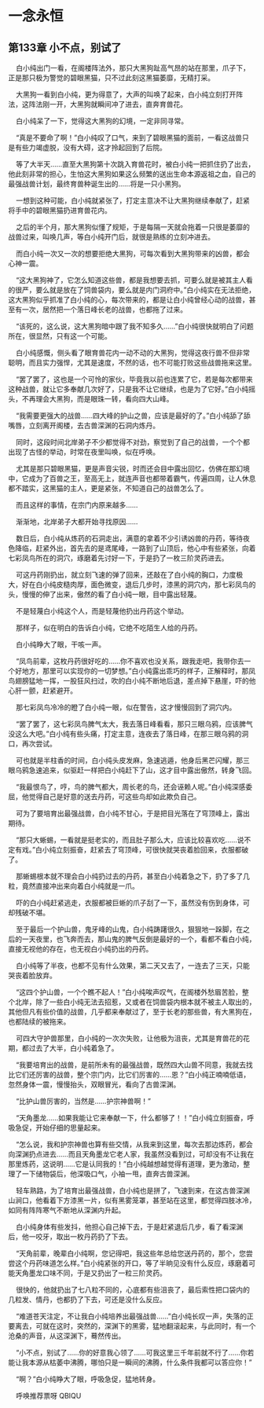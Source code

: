 # 一念永恒 
 ## 第133章 小不点，别试了
     白小纯出门一看，在阁楼阵法外，那只大黑狗趾高气昂的站在那里，爪子下，正是那只极为警觉的碧眼黑猫，只不过此刻这黑猫萎靡，无精打采。

    大黑狗一看到白小纯，更为得意了，大声的叫唤了起来，白小纯立刻打开阵法，这阵法刚一开，大黑狗就瞬间冲了进去，直奔育兽花。

    白小纯呆了一下，觉得这大黑狗的幻境，一定非同寻常。

    “真是不要命了啊！”白小纯叹了口气，来到了碧眼黑猫的面前，一看这战兽只是有些力竭虚脱，没有大碍，这才拎起回到了后院。

    等了大半天……直至大黑狗第十次跳入育兽花时，被白小纯一把抓住扔了出去，他此刻非常的担心，生怕这大黑狗如果这么频繁的送出生命本源返祖之血，自己的最强战兽计划，最终育兽种诞生出的……将是一只小黑狗。

    一想到这种可能，白小纯就紧张了，打定主意决不让大黑狗继续奉献了，赶紧将手中的碧眼黑猫扔进育兽花内。

    之后的半个月，那大黑狗似懂了规矩，于是每隔一天就会拖着一只很是萎靡的战兽过来，叫唤几声，等白小纯开门后，就很是熟练的立刻冲进去。

    而白小纯一次又一次的想要拒绝大黑狗，可每次看到大黑狗带来的凶兽，都会心神一震。

    “这大黑狗神了，它怎么知道这些兽，都是我想要去抓，可要么就是被其主人看的很严，要么就是放在了饲兽袋内，要么就是内门洞府中。”白小纯实在无法拒绝，这大黑狗似乎抓准了白小纯的心，每次带来的，都是让白小纯曾经心动的战兽，甚至有一次，居然把一个落日峰长老的战兽，也都拖了过来。

    “该死的，这么说，这大黑狗暗中跟了我不知多久……”白小纯很快就明白了问题所在，很显然，只有这一个可能。

    白小纯感慨，侧头看了眼育兽花内一动不动的大黑狗，觉得这夜行兽不但非常聪明，而且实力强悍，尤其是速度，不然的话，也不可能打败这些战兽拖来这里。

    “罢了罢了，这也是一个可怜的家伙，毕竟我以前也连累了它，若是每次都带来这种战兽，就让它多奉献几次好了，只是我不让它继续，也是为了它好。”白小纯摇头，不再理会大黑狗，而是眼珠一转，看向四大山峰。

    “我需要更强大的战兽……四大峰的护山之兽，应该是最好的了。”白小纯舔了舔嘴唇，立刻离开阁楼，去古兽深渊的石洞内炼丹。

    同时，这段时间北岸弟子不少都觉得不对劲，察觉到了自己的战兽，一个个都出现了古怪的举动，时常在夜里叫唤，似在呼唤。

    尤其是那只碧眼黑猫，更是声音尖锐，时而还会目中露出回忆，仿佛在那幻境中，它成为了百兽之王，至高无上，就连声音也都带着霸气，传遍四周，让人休息都不踏实，这黑猫的主人，更是紧张，不知道自己的战兽怎么了。

    而且这样的事情，在宗门内原来越多……

    渐渐地，北岸弟子大都开始寻找原因……

    数日后，白小纯从炼药的石洞走出，满意的拿着不少引诱凶兽的丹药，等待夜色降临，赶紧外出，首先去的是鸢尾峰，一路到了山顶后，他心中有些紧张，向着七彩凤鸟所在的洞穴，琢磨着先讨好一下，于是扔了一枚三阶灵药进去。

    可这丹药刚扔出，就立刻飞速的弹了回来，还敲在了白小纯的胸口，力度极大，好在白小纯皮糙肉厚，面色微变，退后几步时，漆黑的洞穴内，那七彩凤鸟的头，慢慢的伸了出来，傲然的看了白小纯一眼，目中露出轻蔑。

    不是轻蔑白小纯这个人，而是轻蔑他扔出丹药这个举动。

    那样子，似在明白的告诉白小纯，它绝不吃陌生人给的丹药。

    白小纯睁大了眼，干咳一声。

    “凤鸟前辈，这枚丹药很好吃的……你不喜欢也没关系，跟我走吧，我带你去一个好地方，那里可以实现你的一切梦想。”白小纯露出乖巧的样子，正解释时，那凤鸟翅膀猛地一挥，一股狂风扫过，吹的白小纯不断地后退，差点掉下悬崖，吓的他心肝一颤，赶紧避开。

    那七彩凤鸟冷冷的瞪了白小纯一眼，似在警告，这才慢慢回到了洞穴内。

    “罢了罢了，这七彩凤鸟脾气太大，我去落日峰看看，那只三眼乌鸦，应该脾气没这么大吧。”白小纯有些头痛，打定主意，连夜去了落日峰，在那三眼乌鸦的洞口，再次尝试。

    可也就是半柱香的时间，白小纯头皮发麻，急速逃遁，他身后黑芒闪耀，那三眼乌鸦急速追来，似驱赶一样把白小纯赶下了山，这才目中露出傲然，转身飞回。

    “我最恨鸟了，哼，鸟的脾气都大，周长老的鸟，还会诬赖人呢。”白小纯深感委屈，他觉得自己是好意的送去丹药，可这些鸟却如此欺负自己。

    可为了要培育出最强战兽，白小纯不甘心，于是把目光落在了穹顶峰上，露出期待。

    “那只大蜥蜴，一看就是挺老实的，而且肚子那么大，应该比较喜欢吃……说不定有戏。”白小纯立刻振奋，赶紧去了穹顶峰，可很快就哭丧着脸回来，衣服都破了。

    那蜥蜴根本就不理会白小纯扔过去的丹药，甚至白小纯着急之下，扔了多了几粒，竟然直接冲出来向着白小纯就是一爪。

    吓的白小纯赶紧逃走，衣服都被巨蜥的爪子刮了一下，虽然没有伤到身体，可却残破不堪。

    至于最后一个护山兽，鬼牙峰的山鬼，白小纯踌躇很久，狠狠地一跺脚，在之后的一天夜里，也飞奔而去，那山鬼的脾气反倒是最好的一个，看都不看白小纯，直接无视他的存在，也无视白小纯扔出的丹药。

    白小纯等了半夜，也都不见有什么效果，第二天又去了，一连去了三天，只能哭丧着脸放弃。

    “这四个护山兽，一个个瞧不起人！”白小纯唉声叹气，在阁楼外愁眉苦脸，整个北岸，除了一些白小纯无法去招惹，又或者在饲兽袋内根本就不被主人取出的，其他但凡有些价值的战兽，几乎都来奉献过了，至于长老的那些兽，有大黑狗在，也都陆续的被拖来。

    可四大守护兽那里，白小纯的一次次失败，让他极为沮丧，尤其是育兽花的花期，都过去了大半，白小纯着急了。

    “我要培育出的战兽，是前所未有的最强战兽，既然四大山兽不同意，我就去找比它们还厉害的战兽，整个宗门内，比它们厉害的……恩？”白小纯正喃喃低语，忽然身体一震，慢慢抬头，双眼冒光，看向了古兽深渊。

    “比护山兽厉害的，当然是……护宗神兽啊！”

    “天角墨龙……如果我能让它来奉献一下，什么都够了！！”白小纯立刻振奋，呼吸急促，开始仔细的思量起来。

    “怎么说，我和护宗神兽也算有些交情，从我来到这里，每次去那边炼药，都会向深渊扔点进去……而且天角墨龙它老人家，我虽然没看到过，可却没有不让我在那里炼药，这说明……它是认同我的！”白小纯越想越觉得有道理，更为激动，整理了一下储物袋后，他深吸口气，小袖一甩，直奔古兽深渊。

    轻车熟路，为了培育出最强战兽，白小纯也是拼了，飞速到来，在这古兽深渊山涧口，他看着下方漆黑一片，似有黑雾笼罩，甚至站在这里，都觉得四肢冰冷，如同有阵阵寒气不断地从深渊内升起。

    白小纯身体有些发抖，他担心自己掉下去，于是赶紧退后几步，看了看深渊后，他一咬牙，取出一枚丹药扔了下去。

    “天角前辈，晚辈白小纯啊，您记得吧，我这些年总给您送丹药的，那个，您尝尝这个丹药味道怎么样。”白小纯紧张的开口，等了半晌见没有什么反应，琢磨着可能天角墨龙口味不同，于是又扔出了一粒三阶灵药。

    很快的，他就扔出了七八粒不同的，心底都有些沮丧了，最后索性把口袋内的几粒发、情丹，也都扔了下去，可还是没什么反应。

    “难道苍天注定，不让我白小纯培养出最强战兽……”白小纯长叹一声，失落的正要离去，可就在这时，突然的，深渊下的黑雾，猛地翻滚起来，与此同时，有一个沧桑的声音，从这深渊下，蓦然传出。

    “小不点，别试了……你的好意我心领了……可我这里三千年前就不行了……你若能让我本源从枯萎中沸腾，哪怕只是一瞬间的沸腾，什么条件我都可以答应你！”

    “啊？”白小纯睁大了眼，呼吸急促，猛地转身。

    呼唤推荐票呀 
QBIQU